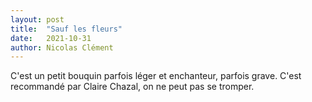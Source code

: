 ```yaml
---
layout: post
title:  "Sauf les fleurs"
date:   2021-10-31
author: Nicolas Clément
---
```

C'est un petit bouquin parfois léger et enchanteur, parfois grave. C'est recommandé par Claire Chazal, on ne peut pas se tromper.
